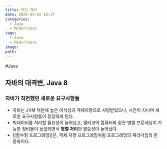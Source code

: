 ```yaml
---
title: 모던 자바
date: 2024-01-03 10:17
categories:
  - Java
  - ModernJava
tags:
  - Java
  - ModernJava
image: 
path:
---
```

#Java 

## 자바의 대격변, Java 8
### 자바가 직면했던 새로운 요구사항들
+ 자바는 JVM 덕분에 높은 이식성과 객체지향으로 사랑받았으나, 시간이 지나며 새로운 요구사항들이 등장하게 된다.
+ 빅데이터를 처리할 필요성이 늘어났고, 멀티코어 컴퓨터와 같은 병렬 프로세싱이 가능한 장비들이 보급되면서 **병렬 처리**의 필요성이 늘어났다.
+ [[함수형 프로그래밍]]은, 객체 지향 프로그래밍처럼 프로그래밍의 패러다임의 한 종류이다.
